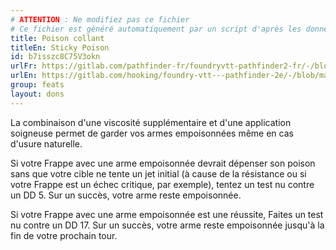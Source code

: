 ```yaml
---
# ATTENTION : Ne modifiez pas ce fichier
# Ce fichier est généré automatiquement par un script d'après les données du module Foundry VTT officiel et de sa traduction
title: Poison collant
titleEn: Sticky Poison
id: b7isszc8C75V3okn
urlFr: https://gitlab.com/pathfinder-fr/foundryvtt-pathfinder2-fr/-/blob/master/data/feats/b7isszc8C75V3okn.htm
urlEn: https://gitlab.com/hooking/foundry-vtt---pathfinder-2e/-/blob/master/packs/data/feats.db/sticky-poison.json
group: feats
layout: dons
---
```

La combinaison d'une viscosité supplémentaire et d'une application soigneuse permet de garder vos armes empoisonnées même en cas d'usure naturelle.

Si votre <a class="entity-link" data-pack="pf2e.actionspf2e" data-id="VjxZFuUXrCU94MWR" draggable="true">Frappe</a> avec une arme empoisonnée devrait dépenser son poison sans que votre cible ne tente un jet initial (à cause de la résistance ou si votre Frappe est un échec critique, par exemple), tentez un test nu contre un DD 5. Sur un succès, votre arme reste empoisonnée.

Si votre Frappe avec une arme empoisonnée est une réussite, Faites un test nu contre un DD 17. Sur un succès, votre arme reste empoisonnée jusqu'à la fin de votre prochain tour.


